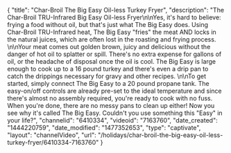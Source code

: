 {
    "title": "Char-Broil The Big Easy Oil-less Turkey Fryer",
    "description": "The Char-Broil TRU-Infrared Big Easy Oil-less Fryer\n\nYes, it's hard to believe: frying a food without oil, but that's just what The Big Easy does. Using Char-Broil TRU-Infrared heat, The Big Easy \"fries\" the meat AND locks in the natural juices, which are often lost in the roasting and frying process. \n\nYour meat comes out golden brown, juicy and delicious without the danger of hot oil to splatter or spill. There's no extra expense for gallons of oil, or the headache of disposal once the oil is cool. The Big Easy is large enough to cook up to a 16 pound turkey and there's even a drip pan to catch the drippings necessary for gravy and other recipes. \n\nTo get started, simply connect The Big Easy to a 20 pound propane tank. The easy-on\/off controls are already pre-set to the ideal temperature and since there's almost no assembly required, you're ready to cook with no fuss. When you're done, there are no messy pans to clean up either! Now you see why it's called The Big Easy. Couldn't you use something this \"Easy\" in your life?",
    "channelid": "6410334",
    "videoid": "7163760",
    "date_created": "1444220759",
    "date_modified": "1477352653",
    "type": "captivate",
    "layout": "channelVideo",
    "url": "\/holidays\/char-broil-the-big-easy-oil-less-turkey-fryer\/6410334-7163760"
}